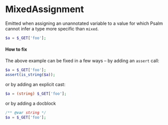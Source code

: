 # MixedAssignment

Emitted when assigning an unannotated variable to a value for which Psalm
cannot infer a type more specific than `mixed`.

```php
$a = $_GET['foo'];
```

#### How to fix

The above example can be fixed in a few ways – by adding an `assert` call:

```php
$a = $_GET['foo'];
assert(is_string($a));
```

or by adding an explicit cast:

```php
$a = (string) $_GET['foo'];
```

or by adding a docblock

```php
/** @var string */
$a = $_GET['foo'];
```
